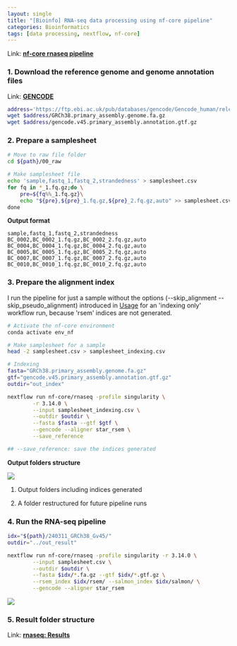 ```yaml
---
layout: single
title: "[Bioinfo] RNA-seq data processing using nf-core pipeline"
categories: Bioinformatics
tags: [data processing, nextflow, nf-core]
---
```


Link: [**nf-core rnaseq pipeline**](https://nf-co.re/rnaseq)

### 1. Download the reference genome and genome annotation files

Link: [**GENCODE**](https://www.gencodegenes.org/#)

```bash
address='https://ftp.ebi.ac.uk/pub/databases/gencode/Gencode_human/release_45'
wget $address/GRCh38.primary_assembly.genome.fa.gz
wget $address/gencode.v45.primary_assembly.annotation.gtf.gz
```

### 2. Prepare a samplesheet

```bash
# Move to raw file folder
cd ${path}/00_raw

# Make samplesheet file
echo 'sample,fastq_1,fastq_2,strandedness' > samplesheet.csv
for fq in *_1.fq.gz;do \
    pre=${fq%%_1.fq.gz}\
    echo "${pre},${pre}_1.fq.gz,${pre}_2.fq.gz,auto" >> samplesheet.csv\
done
```

**Output format**

```textile
sample,fastq_1,fastq_2,strandedness
BC_0002,BC_0002_1.fq.gz,BC_0002_2.fq.gz,auto
BC_0004,BC_0004_1.fq.gz,BC_0004_2.fq.gz,auto
BC_0005,BC_0005_1.fq.gz,BC_0005_2.fq.gz,auto
BC_0007,BC_0007_1.fq.gz,BC_0007_2.fq.gz,auto
BC_0010,BC_0010_1.fq.gz,BC_0010_2.fq.gz,auto
```

### 3. Prepare the alignment index

I run the pipeline for just a sample without the options (--skip_alignment --skip_pseudo_alignment) introduced in [Usage](https://nf-co.re/rnaseq/3.14.0/docs/usage) for an 'indexing only' workflow run, because 'rsem' indices are not generated.

```bash
# Activate the nf-core environment
conda activate env_nf

# Make samplesheet for a sample
head -2 samplesheet.csv > samplesheet_indexing.csv

# Indexing
fasta="GRCh38.primary_assembly.genome.fa.gz"
gtf="gencode.v45.primary_assembly.annotation.gtf.gz"
outdir="out_index"

nextflow run nf-core/rnaseq -profile singularity \
        -r 3.14.0 \
        --input samplesheet_indexing.csv \
        --outdir $outdir \
        --fasta $fasta --gtf $gtf \
        --gencode --aligner star_rsem \
        --save_reference

## --save_reference: save the indices generated
```

**Output folders structure** 

![](../../images/2024-03-10-rna-seq-nf-core/2024-03-13-15-00-43-image.png)

1. Output folders including indices generated

2. A folder restructured for future pipeline runs

### 4. Run the RNA-seq pipeline

```bash
idx="${path}/240311_GRCh38_Gv45/"
outdir="../out_result"

nextflow run nf-core/rnaseq -profile singularity -r 3.14.0 \
        --input samplesheet.csv \
        --outdir $outdir \
        --fasta $idx/*.fa.gz --gtf $idx/*.gtf.gz \
        --rsem_index $idx/rsem/ --salmon_index $idx/salmon/ \
        --gencode --aligner star_rsem
```

![](../../images/2024-03-10-rna-seq-nf-core/2024-03-14-11-30-56-image.png)

### 5. Result folder structure

Link: [**rnaseq: Results**](https://nf-co.re/rnaseq/3.14.0/results/rnaseq/results-b89fac32650aacc86fcda9ee77e00612a1d77066)